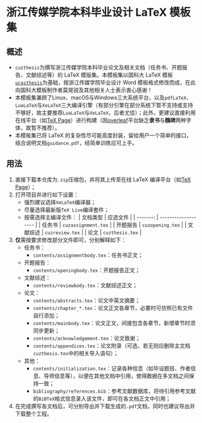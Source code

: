 # 浙江传媒学院本科毕业设计 LaTeX 模板集

## 概述

* `cuzthesis`为撰写浙江传媒学院本科毕业论文及相关文档（任务书、开题报告、文献综述等）的 LaTeX 模版集。本模板集以国科大 LaTeX 模板[`ucasthesis`](https://github.com/mohuangrui/ucasthesis)为基础，按浙江传媒学院毕业设计 Word 模板格式修改而成，在此向国科大模板制作者莫晃锐及其他相关人士表示衷心感谢！
* 本模板集兼顾了Linux、macOS与Windows三大系统平台，以及`pdfLaTeX`、`LuaLaTeX`与`XeLaTeX`三大编译引擎（有部分引擎在部分系统下暂不支持或支持不够好，故主要推荐`LuaLaTeX`与`XeLaTeX`，后者尤佳）；此外，更建议直接利用在线平台（如[TeX Page](https://www.texpage.com)）进行构建（因[overleaf](https://www.overleaf.com)平台缺乏**隶书**与**魏碑**两种字体，故暂不推荐）。
* 本模板集已将 LaTeX 的复杂性尽可能高度封装，留给用户一个简单的接口，结合说明文档`guidance.pdf`，经简单训练应可上手。

## 用法

1. 直接下载本仓库为`.zip`压缩包，并将其上传至在线 LaTeX 编译平台（如[TeX Page](https://www.texpage.com)）；
2. 打开项目并进行如下设置：
   - 强烈建议选择`XeLaTeX`编译器；
   - 尽量选择最新版`TeX Live`编译套件；
   - 按需选择主编译文件：
     | 文档类型 | 应选文件            |
     | -------: | ------------------- |
     |   任务书 | `cuzassignment.tex` |
     | 开题报告 | `cuzopening.tex`    |
     | 文献综述 | `cuzreview.tex`     |
     |     论文 | `cuzthesis.tex`     |
3. **仅**需按要求修改部分文件即可，分别解释如下：
   - 任务书：
     - `contents/assignmentbody.tex`：任务书正文；
   - 开题报告：
     - `contents/openingbody.tex`：开题报告正文；
   - 文献综述：
     - `contents/reviewbody.tex`：文献综述正文；
   - 论文：
     - `contents/abstracts.tex`：论文中英文摘要；
     - `contents/chapter_*.tex`：论文正文各章节，必要时可仿照已有文件自行添加；
     - `contents/mainbody.tex`：论文正文，间接包含各章节，新增章节时须同步更新；
     - `contents/acknowledgement.tex`：论文致谢；
     - `contents/appendices.tex`：论文附录（可选，若无则应删除主文档`cuzthesis.tex`中的相关导入语句）；
   - 其他：
     - `contents/initialization.tex`：记录各种信息（如毕设题目、作者信息、导师信息等），以便在其他文档中引用，使得数据在多文档之间保持一致；
     - `bibliography/references.bib`：参考文献数据库，将待引用参考文献的`BiBTeX`格式信息录入该文件，即可在各文档正文中引用；
4. 在完成撰写各文档后，可分别导出并下载生成的`.pdf`文档，同时也建议导出并下载整个工程。